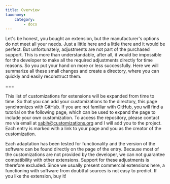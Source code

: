 ```yaml
---
title: Overview
taxonomy:
    category:
        - docs
---
```


Let's be honest, you bought an extension, but the manufacturer's options do not meet all your needs. Just a little here and a little there and it would be perfect. But unfortunately, adjustments are not part of the purchased support. This is more than understandable, after all, it would be impossible for the developer to make all the required adjustments directly for time reasons. So you put your hand on more or less successfully. Here we will summarize all these small changes and create a directory, where you can quickly and easily reconstruct them.

===

This list of customizations for extensions will be expanded from time to time. So that you can add your customizations to the directory, this page synchronizes with GitHub. If you are not familiar with GitHub, you will find a tutorial on the following page, which can be used to expand the page to include your own customization. To access the repository, please contact me via email at sabih@customizations.org and I will add you to the project. Each entry is marked with a link to your page and you as the creator of the customization.

Each adaptation has been tested for functionality and the version of the software can be found directly on the page of the entry. Because most of the customizations are not provided by the developer, we can not guarantee compatibility with other extensions. Support for these adjustments is therefore excluded. Since we usually present commercial extensions here, a functioning with software from doubtful sources is not easy to predict. If you like the extension, buy it!
